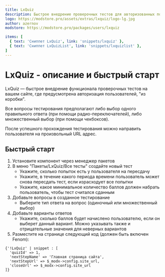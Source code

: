 ```yaml
---
title: LxQuiz
description: Быстрое внедрение проверочных тестов для авторизованных пользователей
logo: https://modstore.pro/assets/extras/lxquiz/logo-lg.jpg
author: azernov
modstore: https://modstore.pro/packages/users/lxquiz

items: [
  { text: 'Сниппет LxQuiz', link: 'snippets/lxquiz' },
  { text: 'Сниппет LxQuizList', link: 'snippets/lxquizlist' },
]
---
```

# LxQuiz - описание и быстрый старт

LxQuiz — быстрое внедрение функционала проверочных тестов на вашем сайте, где предусмотрена авторизация пользователей, "из коробки".

Все вопросы тестирования предполагают либо выбор одного правильного ответа (при помощи радио-переключателей), либо множественный выбор (при помощи чекбоксов).

После успешного прохождения тестирования можно направить пользователя на произвольный URL адрес.

## Быстрый старт

1. Установите компонент через менеджер пакетов
2. В меню "Пакеты/LxQuiz/Все тесты" создайте новый тест
    - Укажите, сколько попыток есть у пользователя на пересдачу
    - Укажите, в течение какого периода времени пользователь может снова пересдать тест, если израсходует все попытки
    - Укажите, какое минимальное количество баллов должен набрать пользователь, чтобы тест считался сданным
3. Добавьте вопросы в созданное тестирование
    - Выберите тип ответа на вопрос (одиночный или множественный выбор)
4. Добавьте варианты ответов
    - Укажите, сколько баллов будет начислено пользователю, если он выберет данный вариант. Можно указывать также и отрицательные значения для неверных вариантов
5. Разместите на странице следующий код (должен быть включен Fenom):

```fenom
{'!LxQuiz' | snippet : [
  'quizId' => 1,
  'nextStepName' => 'Главная страница сайта',
  'nextStepUrl' => $_modx->config.site_url,
  'closeUrl' => $_modx->config.site_url
]}
```
